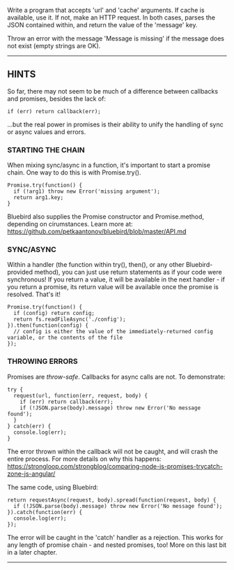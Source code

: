 Write a program that accepts 'url' and 'cache' arguments. If cache is available, use it. If not, make an HTTP request.
In both cases, parses the JSON contained within, and return the value of the 'message' key.

Throw an error with the message 'Message is missing' if the message does not exist (empty strings are OK).

----------------------------------------------------------------------
## HINTS

So far, there may not seem to be much of a difference between callbacks and promises, besides the lack of:

    if (err) return callback(err);

...but the real power in promises is their ability to unify the handling of sync or async values and errors.

### STARTING THE CHAIN

When mixing sync/async in a function, it's important to start a promise chain. One way to do this is with Promise.try().

    Promise.try(function() {
      if (!arg1) throw new Error('missing argument');
      return arg1.key;
    }

Bluebird also supplies the Promise constructor and Promise.method, depending on cirumstances. Learn more at:
https://github.com/petkaantonov/bluebird/blob/master/API.md

### SYNC/ASYNC

Within a handler (the function within try(), then(), or any other Bluebird-provided method), you can just use return
statements as if your code were synchronous! If you return a value, it will be available in the next handler - if you
return a promise, its return value will be available once the promise is resolved. That's it!

    Promise.try(function() {
      if (config) return config;
      return fs.readFileAsync('./config');
    }).then(function(config) {
      // config is either the value of the immediately-returned config variable, or the contents of the file
    });

### THROWING ERRORS

Promises are *throw-safe*. Callbacks for async calls are not. To demonstrate:

    try {
      request(url, function(err, request, body) {
        if (err) return callback(err);
        if (!JSON.parse(body).message) throw new Error('No message found');
      }
    } catch(err) {
      console.log(err);
    }

The error thrown within the callback will not be caught, and will crash the entire process. For more details on why this
happens: https://strongloop.com/strongblog/comparing-node-js-promises-trycatch-zone-js-angular/

The same code, using Bluebird:

    return requestAsync(request, body).spread(function(request, body) {
      if (!JSON.parse(body).message) throw new Error('No message found');
    }).catch(function(err) {
      console.log(err);
    });

The error will be caught in the 'catch' handler as a rejection. This works for any length of promise chain - and nested
promises, too! More on this last bit in a later chapter.

----------------------------------------------------------------------

